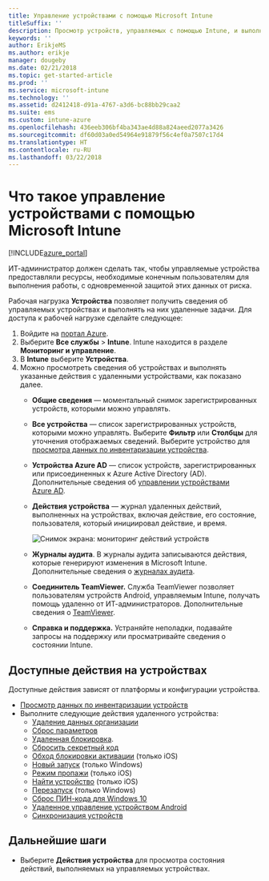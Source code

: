 ```yaml
---
title: Управление устройствами с помощью Microsoft Intune
titleSuffix: ''
description: Просмотр устройств, управляемых с помощью Intune, и выполнение с ними различных операций.
keywords: ''
author: ErikjeMS
ms.author: erikje
manager: dougeby
ms.date: 02/21/2018
ms.topic: get-started-article
ms.prod: ''
ms.service: microsoft-intune
ms.technology: ''
ms.assetid: d2412418-d91a-4767-a3d6-bc88bb29caa2
ms.suite: ems
ms.custom: intune-azure
ms.openlocfilehash: 436eeb306bf4ba343ae4d88a824aeed2077a3426
ms.sourcegitcommit: df60d03a0ed54964e91879f56c4ef0a7507c17d4
ms.translationtype: HT
ms.contentlocale: ru-RU
ms.lasthandoff: 03/22/2018
---
```

# <a name="what-is-microsoft-intune-device-management"></a>Что такое управление устройствами с помощью Microsoft Intune


[!INCLUDE[azure_portal](./includes/azure_portal.md)]

ИТ-администратор должен сделать так, чтобы управляемые устройства предоставляли ресурсы, необходимые конечным пользователям для выполнения работы, с одновременной защитой этих данных от риска.

Рабочая нагрузка **Устройства** позволяет получить сведения об управляемых устройствах и выполнять на них удаленные задачи. Для доступа к рабочей нагрузке сделайте следующее:

1. Войдите на [портал Azure](https://portal.azure.com).
2. Выберите **Все службы** > **Intune**. Intune находится в разделе **Мониторинг и управление**.
3. В **Intune** выберите **Устройства**.
4. Можно просмотреть сведения об устройствах и выполнять указанные действия с удаленными устройствами, как показано далее.
    - **Общие сведения** — моментальный снимок зарегистрированных устройств, которыми можно управлять.
    - **Все устройства** — список зарегистрированных устройств, которыми можно управлять. Выберите **Фильтр** или **Столбцы** для уточнения отображаемых сведений. Выберите устройство для [просмотра данных по инвентаризации устройства](device-inventory.md).
    - **Устройства Azure AD** — список устройств, зарегистрированных или присоединенных к Azure Active Directory (AD). Дополнительные сведения об [управлении устройствами Azure AD](https://docs.microsoft.com/azure/active-directory/device-management-introduction).
    - **Действия устройства** — журнал удаленных действий, выполненных на устройствах, включая действие, его состояние, пользователя, который инициировал действие, и время.

        ![Снимок экрана: мониторинг действий устройств](./media/monitor-device-actions.png)

    - **Журналы аудита**. В журналы аудита записываются действия, которые генерируют изменения в Microsoft Intune. Дополнительные сведения о [журналах аудита](monitor-audit-logs.md).
    - **Соединитель TeamViewer.** Служба TeamViewer позволяет пользователям устройств Android, управляемым Intune, получать помощь удаленно от ИТ-администраторов. Дополнительные сведения о [TeamViewer](device-profile-android-teamviewer.md).
    - **Справка и поддержка.** Устраняйте неполадки, подавайте запросы на поддержку или просматривайте сведения о состоянии Intune.  
    
## <a name="available-device-actions"></a>Доступные действия на устройствах
Доступные действия зависят от платформы и конфигурации устройства.

- [Просмотр данных по инвентаризации устройств](device-inventory.md)
- Выполните следующие действия удаленного устройства:
    - [Удаление данных организации](devices-wipe.md#remove-company-data)
    - [Сброс параметров](devices-wipe.md#factory-reset)
    - [Удаленная блокировка](device-remote-lock.md).
    - [Сбросить секретный код](device-passcode-reset.md)
    - [Обход блокировки активации](device-activation-lock-bypass.md) (только iOS)
    - [Новый запуск](device-fresh-start.md) (только Windows)
    - [Режим пропажи](device-lost-mode.md) (только iOS)
    - [Найти устройство](device-locate.md) (только iOS)
    - [Перезапуск](device-restart.md) (только Windows)
    - [Сброс ПИН-кода для Windows 10](device-windows-pin-reset.md)
    - [Удаленное управление устройством Android](device-profile-android-teamviewer.md)
    - [Синхронизация устройств](device-sync.md)


## <a name="next-steps"></a>Дальнейшие шаги

- Выберите **Действия устройства** для просмотра состояния действий, выполняемых на управляемых устройствах.
